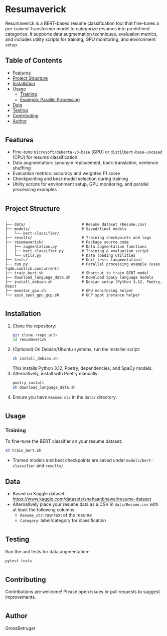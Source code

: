 # Resumaverick

Resumaverick is a BERT-based resume classification tool that fine-tunes a pre-trained Transformer model to categorize resumes into predefined categories. It supports data augmentation techniques, evaluation metrics, and includes utility scripts for training, GPU monitoring, and environment setup.
## Table of Contents
- [Features](#features)
- [Project Structure](#project-structure)
- [Installation](#installation)
- [Usage](#usage)
  - [Training](#training)
  - [Example: Parallel Processing](#example-parallel-processing)
- [Data](#data)
- [Testing](#testing)
- [Contributing](#contributing)
- [Author](#author)
#
## Features
- Fine-tune `microsoft/deberta-v3-base` (GPU) or `distilbert-base-uncased` (CPU) for resume classification
- Data augmentation: synonym replacement, back-translation, sentence shuffling
- Evaluation metrics: accuracy and weighted F1 score
- Checkpointing and best-model selection during training
- Utility scripts for environment setup, GPU monitoring, and parallel processing examples
#
## Project Structure
```
.
├── data/                         # Resume dataset (Resume.csv)
├── models/                       # Saved/final models
│   └── bert-classifier/
├── results/                      # Training checkpoints and logs
├── resumaverick/                 # Package source code
│   ├── augmentation.py           # Data augmentation functions
│   ├── bert_classifier.py        # Training & evaluation script
│   └── utils.py                  # Data loading utilities
├── tests/                        # Unit tests (augmentation)
├── run.py                        # Parallel processing example (uses tqdm.contrib.concurrent)
├── train_bert.sh                 # Shortcut to train BERT model
├── download_language_data.sh     # Download SpaCy language models
├── install_debian.sh             # Debian setup (Python 3.12, Poetry, deps)
├── monitor_gpu.sh                # GPU monitoring helper
└── spin_spot_gpu_gcp.sh          # GCP spot instance helper
```
#
## Installation
1. Clone the repository:
   ```bash
   git clone <repo_url>
   cd resumaverick
   ```
2. (Optional) On Debian/Ubuntu systems, run the installer script:
   ```bash
   sh install_debian.sh
   ```
   This installs Python 3.12, Poetry, dependencies, and SpaCy models.
3. Alternatively, install with Poetry manually:
   ```bash
   poetry install
   sh download_language_data.sh
   ```
4. Ensure you have `Resume.csv` in the `data/` directory.
#
## Usage
### Training
To fine-tune the BERT classifier on your resume dataset:
```bash
sh train_bert.sh
```
- Trained models and best checkpoints are saved under `models/bert-classifier` and `results/`.

## Data
- Based on Kaggle dataset: https://www.kaggle.com/datasets/snehaanbhawal/resume-dataset
- Alternatively place your resume data as a CSV in `data/Resume.csv` with at least the following columns:
  - `Resume_str`: raw text of the resume
  - `Category`: label/category for classification
#
## Testing
Run the unit tests for data augmentation:
```bash
pytest tests
```  
#
## Contributing
Contributions are welcome! Please open issues or pull requests to suggest improvements.
#
## Author
GrossBetruger 
